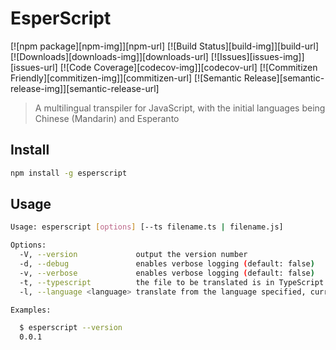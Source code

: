 # EsperScript

[![npm package][npm-img]][npm-url]
[![Build Status][build-img]][build-url]
[![Downloads][downloads-img]][downloads-url]
[![Issues][issues-img]][issues-url]
[![Code Coverage][codecov-img]][codecov-url]
[![Commitizen Friendly][commitizen-img]][commitizen-url]
[![Semantic Release][semantic-release-img]][semantic-release-url]

> A multilingual transpiler for JavaScript, with the initial languages being Chinese (Mandarin) and Esperanto

## Install

```bash
npm install -g esperscript
```

## Usage

```bash
Usage: esperscript [options] [--ts filename.ts | filename.js]

Options:
  -V, --version             output the version number
  -d, --debug               enables verbose logging (default: false)
  -v, --verbose             enables verbose logging (default: false)
  -t, --typescript          the file to be translated is in TypeScript
  -l, --language <language> translate from the language specified, currently supported languages are: zh-cmn-Hans (Simplified Chinese - Mandarin), eo (Esperanto)

Examples:

  $ esperscript --version
  0.0.1
```